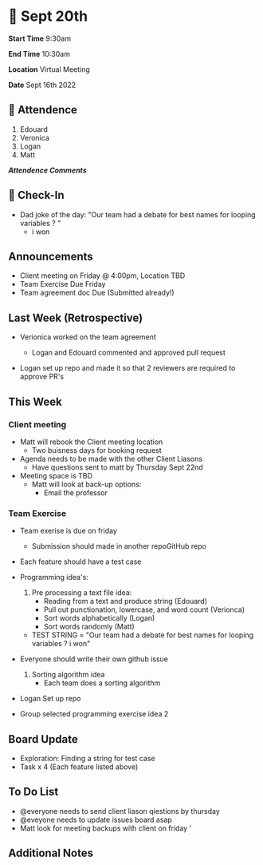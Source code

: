 # 🚀 Sept 20th 

**Start Time** 9:30am

**End Time** 10:30am

**Location** Virtual Meeting

**Date** Sept 16th 2022

## 👋 Attendence

1. Edouard 
2. Veronica
3. Logan 
4. Matt

***Attendence Comments***


## 🧸 Check-In

- Dad joke of the day: "Our team had a debate for best names for looping variables ? "
  - i won


## Announcements

- Client meeting on Friday @ 4:00pm, Location TBD
- Team Exercise Due Friday
- Team agreement doc Due (Submitted already!)

## Last Week (Retrospective)

- Verionica worked on the team agreement
  - Logan and Edouard commented and approved pull request

- Logan set up repo and made it so that 2 reviewers are required to approve PR's 

## This Week  

### Client meeting

- Matt will rebook the Client meeting location
  - Two buisness days for booking request
- Agenda needs to be made with the other Client Liasons
  - Have questions sent to matt by Thursday Sept 22nd
- Meeting space is TBD
  - Matt will look at back-up options:
    - Email the professor

### Team Exercise

- Team exerise is due on friday
  - Submission should made in another repoGitHub repo

- Each feature should have a test case
- Programming idea's:
    1) Pre processing a text file idea: 
        - Reading from a text and produce string (Edouard)
        - Pull out punctionation, lowercase, and word count (Verionca)
        - Sort words alphabetically (Logan)
        - Sort words randomly (Matt)
  - TEST STRING = "Our team had a debate for best names for looping variables ? i won"
- Everyone should write their own github issue

    1) Sorting algorithm idea
        - Each team does a sorting algorithm

- Logan Set up repo
- Group selected programming exercise idea 2


## Board Update

- Exploration: Finding a string for test case
- Task x 4 (Each feature listed above)

## To Do List
- @everyone needs to send client liason qiestions by thursday 
- @eveyone needs to update issues board asap 
- Matt look for meeting backups with client on friday '

## Additional Notes


